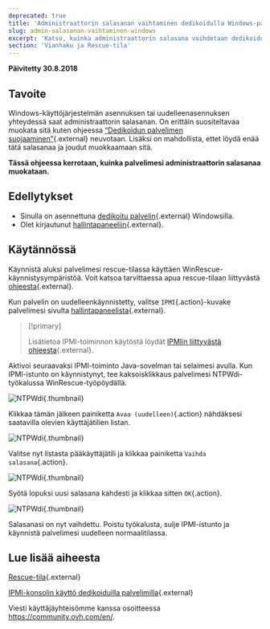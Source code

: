 ```yaml
---
deprecated: true
title: 'Administraattorin salasanan vaihtaminen dedikoidulla Windows-palvelimella'
slug: admin-salasanan-vaihtaminen-windows
excerpt: 'Katso, kuinka administraattorin salasana vaihdetaan dedikoidulla Windows-palvelimella'
section: 'Vianhaku ja Rescue-tila'
---
```


**Päivitetty 30.8.2018**

## Tavoite

Windows-käyttöjärjestelmän asennuksen tai uudelleenasennuksen yhteydessä saat administraattorin salasanan. On erittäin suositeltavaa muokata sitä kuten ohjeessa [“Dedikoidun palvelimen suojaaminen”](https://docs.ovh.com/fi/dedicated/dedikoidun-palvelimen-suojaaminen/){.external} neuvotaan. Lisäksi on mahdollista, ettet löydä enää tätä salasanaa ja joudut muokkaamaan sitä.

**Tässä ohjeessa kerrotaan, kuinka palvelimesi administraattorin salasanaa muokataan.**


## Edellytykset

* Sinulla on asennettuna [dedikoitu palvelin](https://www.ovh-hosting.fi/dedikoidut_palvelimet/){.external} Windowsilla.
* Olet kirjautunut [hallintapaneeliin](https://www.ovh.com/auth/?action=gotomanager&from=https://www.ovh.ie/&ovhSubsidiary=ie){.external}.


## Käytännössä

Käynnistä aluksi palvelimesi rescue-tilassa käyttäen WinRescue-käynnistysympäristöä. Voit katsoa tarvittaessa apua rescue-tilaan liittyvästä [ohjeesta](https://docs.ovh.com/fi/dedicated/ovh-rescue/){.external}. 

Kun palvelin on uudelleenkäynnistetty, valitse `IPMI`{.action}-kuvake palvelimesi sivulta [hallintapaneelista](https://www.ovh.com/auth/?action=gotomanager&from=https://www.ovh.ie/&ovhSubsidiary=ie){.external}.

> [!primary]
>
> Lisätietoa IPMI-toiminnon käytöstä löydät [IPMIin liittyvästä ohjeesta](https://docs.ovh.com/fi/dedicated/ipmi-konsolin-kaytto-dedikoidut-palvelimet/){.external}.
>

Aktivoi seuraavaksi IPMI-toiminto Java-sovelman tai selaimesi avulla. Kun IPMI-istunto on käynnistynyt, tee kaksoisklikkaus palvelimesi NTPWdi-työkalussa WinRescue-työpöydällä.

![NTPWdi](images/ntpwdi-tool-01.png){.thumbnail}

Klikkaa tämän jälkeen painiketta `Avaa (uudelleen)`{.action} nähdäksesi saatavilla olevien käyttäjätilien listan.

![NTPWdi](images/ntpwdi-tool-02.png){.thumbnail}

Valitse nyt listasta pääkäyttäjätili ja klikkaa painiketta `Vaihda salasana`{.action}.

![NTPWdi](images/ntpwdi-tool-03.png){.thumbnail}

Syötä lopuksi uusi salasana kahdesti ja klikkaa sitten `OK`{.action}.

![NTPWdi](images/ntpwdi-tool-04.png){.thumbnail}

Salasanasi on nyt vaihdettu. Poistu työkalusta, sulje IPMI-istunto ja käynnistä palvelimesi uudelleen normaalitilassa.


## Lue lisää aiheesta

[Rescue-tila](https://docs.ovh.com/fi/dedicated/ovh-rescue){.external}

[IPMI-konsolin käyttö dedikoiduilla palvelimilla](https://docs.ovh.com/fi/dedicated/ipmi-konsolin-kaytto-dedikoidut-palvelimet/){.external}

Viesti käyttäjäyhteisömme kanssa osoitteessa <https://community.ovh.com/en/>.